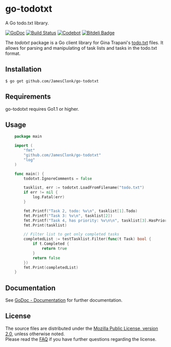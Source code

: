 go-todotxt
==========

A Go todo.txt library.  

[![GoDoc](https://godoc.org/github.com/JamesClonk/go-todotxt?status.png)](https://godoc.org/github.com/JamesClonk/go-todotxt) [![Build Status](https://travis-ci.org/JamesClonk/go-todotxt.png?branch=master)](https://travis-ci.org/JamesClonk/go-todotxt) [![Codebot](https://codebot.io/badge/github.com/JamesClonk/go-todotxt.png)](http://codebot.io/doc/pkg/github.com/JamesClonk/go-todotxt "Codebot") [![Bitdeli Badge](https://d2weczhvl823v0.cloudfront.net/JamesClonk/go-todotxt/trend.png)](https://bitdeli.com/free "Bitdeli Badge")

The *todotxt* package is a Go client library for Gina Trapani's [todo.txt](https://github.com/ginatrapani/todo.txt-cli/) files.
It allows for parsing and manipulating of task lists and tasks in the todo.txt format.

## Installation

	$ go get github.com/JamesClonk/go-todotxt

## Requirements

go-todotxt requires Go1.1 or higher.

## Usage

```go
	package main

	import (
		"fmt"
		"github.com/JamesClonk/go-todotxt"
		"log"
	)

	func main() {
		todotxt.IgnoreComments = false

		tasklist, err := todotxt.LoadFromFilename("todo.txt")
		if err != nil {
			log.Fatal(err)
		}

		fmt.Printf("Task 2, todo: %v\n", tasklist[1].Todo)
		fmt.Printf("Task 3: %v\n", tasklist[2])
		fmt.Printf("Task 4, has priority: %v\n\n", tasklist[3].HasPriority())
		fmt.Print(tasklist)

		// Filter list to get only completed tasks
		completedList := testTasklist.Filter(func(t Task) bool {
			if t.Completed {
				return true
			}
			return false
		})
		fmt.Print(completedList)
	}
```

## Documentation

See [GoDoc - Documentation](https://godoc.org/github.com/JamesClonk/go-todotxt) for further documentation.

## License

The source files are distributed under the [Mozilla Public License, version 2.0](http://mozilla.org/MPL/2.0/), unless otherwise noted.  
Please read the [FAQ](http://www.mozilla.org/MPL/2.0/FAQ.html) if you have further questions regarding the license. 
